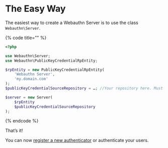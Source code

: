# The Easy Way

The easiest way to create a Webauthn Server is to use the class `Webauthn\Server`.

{% code title="" %}
```php
<?php

use Webauthn\Server;
use Webauthn\PublicKeyCredentialRpEntity;

$rpEntity = new PublicKeyCredentialRpEntity(
    'Webauthn Server',
    'my.domain.com'
);
$publicKeyCredentialSourceRepository = …; //Your repository here. Must implement Webauthn\PublicKeyCredentialSourceRepository

$server = new Server(
    $rpEntity
    $publicKeyCredentialSourceRepository
);
```
{% endcode %}

That’s it!

You can now [register a new authenticator](register-a-new-authentication.md) or authenticate your users.

